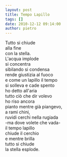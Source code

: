 ```yaml
---
layout: post
title: Tempo Lapillo
tags: []
date: 2010-12-12 09:14:00
author: pietro
---
```

Tutto si chiude<br/>alla fine<br/>con la stella.<br/>L'acqua implode<br/>si concentra<br/>sibilando si condensa<br/>rende giustizia al fuoco<br/>e come un lapillo il tempo<br/>si solleva e cade spento<br/>ho detto all'aria<br/>tutto ciò che dir volevo<br/>ho riso ancora<br/>pianto mentre già piangevo,<br/>a rami chini,<br/>ruvidi cerchi nella rugiada<br/>-ma dove volete che vada-<br/>il tempo lapillo <br/>chiude il cerchio<br/>e mentre brilla<br/>tutto si chiude<br/>la stella esplode.<br/>
